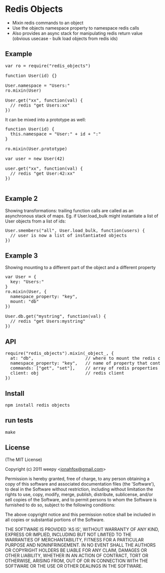 # Redis Objects


* Mixin redis commands to an object
* Use the objects namespace property to namespace redis calls
* Also provides an async stack for manipulating redis return value (obvious usecase - bulk load objects from redis ids)



## Example

<pre>
var ro = require("redis_objects")

function User(id) {}

User.namespace = "Users:"
ro.mixin(User)

User.get("xx", function(val) {
  // redis "get Users:xx"
})
</pre>

It can be mixed into a prototype as well: 

<pre>
function User(id) {
  this.namespace = "User:" + id + ":"
}

ro.mixin(User.prototype)

var user = new User(42)

user.get("xx", function(val) {
  // redis "get User:42:xx" 
})

</pre>

## Example 2

Showing transformations: trailing function calls are called as an asynchronous stack of maps. 
Eg. if User.load_bulk might instantiate a list of User objects from a list of ids: 

<pre>
User.smembers("all", User.load_bulk, function(users) {
  // user is now a list of instantiated objects
})
</pre>

## Example 3

Showing mounting to a different part of the object and a different property

<pre>
var User = {
  key: "Users:"
} 
ro.mixin(User, { 
  namespace_property: "key",
  mount: "db"
})

User.db.get("mystring", function(val) {
  // redis "get Users:mystring"
})
</pre>

## API

<pre>
require("redis_objects").mixin(_object_, {
  at: "db",                    // where to mount the redis commands (defaults to null => on the object itself)
  namespace_property: "key",   // name of property that contains the namespace (defaults to 'namespace')
  commands: ["get", "set"],    // array of redis properties to mixin (defaults to string commands)
  client: obj                  // redis client
})
</pre>

## Install

<pre>
npm install redis_objects
</pre>

## run tests

<pre>
make
</pre>


## License 

(The MIT License)

Copyright (c) 2011 weepy &lt;jonahfox@gmail.com&gt;

Permission is hereby granted, free of charge, to any person obtaining
a copy of this software and associated documentation files (the
'Software'), to deal in the Software without restriction, including
without limitation the rights to use, copy, modify, merge, publish,
distribute, sublicense, and/or sell copies of the Software, and to
permit persons to whom the Software is furnished to do so, subject to
the following conditions:

The above copyright notice and this permission notice shall be
included in all copies or substantial portions of the Software.

THE SOFTWARE IS PROVIDED 'AS IS', WITHOUT WARRANTY OF ANY KIND,
EXPRESS OR IMPLIED, INCLUDING BUT NOT LIMITED TO THE WARRANTIES OF
MERCHANTABILITY, FITNESS FOR A PARTICULAR PURPOSE AND NONINFRINGEMENT.
IN NO EVENT SHALL THE AUTHORS OR COPYRIGHT HOLDERS BE LIABLE FOR ANY
CLAIM, DAMAGES OR OTHER LIABILITY, WHETHER IN AN ACTION OF CONTRACT,
TORT OR OTHERWISE, ARISING FROM, OUT OF OR IN CONNECTION WITH THE
SOFTWARE OR THE USE OR OTHER DEALINGS IN THE SOFTWARE.
